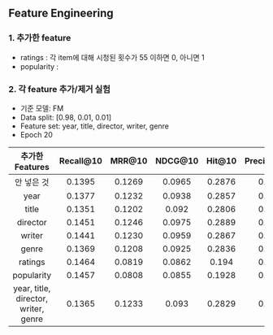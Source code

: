 ## Feature Engineering

### 1. 추가한 feature
- ratings : 각 item에 대해 시청된 횟수가 55 이하면 0, 아니면 1
- popularity : 

### 2. 각 feature 추가/제거 실험
- 기준 모델: FM
- Data split: [0.98, 0.01, 0.01]
- Feature set: year, title, director, writer, genre
- Epoch 20

|추가한 Features|Recall@10|MRR@10|NDCG@10|Hit@10|Precision@10|
|:------:|:---:|:---:|:---:|:---:|:---:|
|안 넣은 것|0.1395|0.1269|0.0965|0.2876|0.0358|
|year|0.1377|0.1232|0.0938|0.2857|0.0348|
|title|0.1351|0.1202|0.092|0.2806|0.0343|
|director|0.1451|0.1246|0.0975|0.2889|0.0354|
|writer|0.1441|0.1230|0.0959|0.2867|0.0351|
|genre|0.1369|0.1208|0.0925|0.2836|0.0348|
|ratings|0.1464|0.0819|0.0862|0.194|0.0208|
|popularity|0.1457|0.0808|0.0855|0.1928|0.0207|
|year, title, director, writer, genre|0.1365|0.1233|0.093|0.2829|0.0346|

